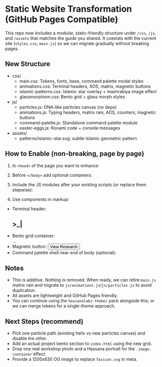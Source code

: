 # Static Website Transformation (GitHub Pages Compatible)

This repo now includes a modular, static-friendly structure under `/css`, `/js`, and `/assets` that matches the guide you shared. It coexists with the current site (`styles.css`, `main.js`) so we can migrate gradually without breaking pages.

## New Structure
- css/
  - main.css: Tokens, fonts, base, command palette modal styles
  - animations.css: Terminal headers, AOS, matrix, magnetic buttons
  - islamic-patterns.css: Islamic star overlay + mashrabiya image effect
  - glassmorphism.css: Bento grid + glass morph styles
- js/
  - particles.js: DNA-like particles canvas (no deps)
  - animations.js: Typing headers, matrix rain, AOS, counters, magnetic buttons
  - command-palette.js: Standalone command palette module
  - easter-eggs.js: Konami code + console messages
- assets/
  - patterns/islamic-star.svg: subtle Islamic geometric pattern

## How to Enable (non-breaking, page by page)
1) In `<head>` of the page you want to enhance:

<link rel="preconnect" href="https://fonts.googleapis.com">
<link href="https://fonts.googleapis.com/css2?family=Inter:wght@300;400;500;600;700&family=JetBrains+Mono:wght@400;600&family=Noto+Kufi+Arabic:wght@400;700&display=swap" rel="stylesheet">
<link rel="stylesheet" href="css/main.css">
<link rel="stylesheet" href="css/animations.css">
<link rel="stylesheet" href="css/glassmorphism.css">
<link rel="stylesheet" href="css/islamic-patterns.css">

2) Before `</body>` add optional containers:

<canvas id="particles-canvas"></canvas>
<div id="matrix-rain"></div>

3) Include the JS modules after your existing scripts (or replace them stepwise):

<script src="js/particles.js" defer></script>
<script src="js/animations.js" defer></script>
<script src="js/command-palette.js" defer></script>
<script src="js/easter-eggs.js" defer></script>

4) Use components in markup:
- Terminal header: 
  <h2 class="terminal-header" data-text="RESEARCH_PROJECTS"><span class="prefix">&gt;_</span><span class="typing-text"></span><span class="cursor">|</span></h2>
- Bento grid container: 
  <div class="bento-grid" id="projects-grid"><div class="bento-item bento-large"><div class="islamic-overlay"></div>...</div></div>
- Magnetic button: 
  <button class="magnetic-button" data-magnetic><span class="button-text">View Research</span><div class="button-bg"></div></button>
- Command palette shell near end of body (optional):
  <div id="command-palette" class="command-palette" style="display:none;"><div class="command-overlay"></div><div class="command-modal"><input type="text" class="command-input" placeholder="Type a command or search..."><div class="command-results"><div class="command-section"><div class="command-item" data-action="projects"><span class="command-icon">📊</span><span class="command-text">View Projects</span><span class="command-shortcut">⌘P</span></div></div></div></div></div>

## Notes
- This is additive. Nothing is removed. When ready, we can retire `main.js` matrix rain and migrate to `js/animations.js`/`js/particles.js` to avoid duplication.
- All assets are lightweight and GitHub Pages friendly.
- You can continue using the `hassanalabs-theme/` pack alongside this; or we can merge tokens for a single-theme approach.

## Next Steps (recommend)
- Pick one particle path (existing helix vs new particles canvas) and disable the other.
- Add an actual project bento section to `index.html` using the new grid.
- Drop one real workshop photo and a Hassana portrait for the `.image-container` effect.
- Provide a 1200x630 OG image to replace `favicon.svg` in meta.
